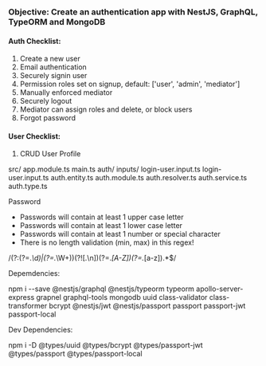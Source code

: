 ### <b>Objective: </b> Create an authentication app with NestJS, GraphQL, TypeORM and MongoDB

#### Auth Checklist:

1. Create a new user
2. Email authentication
3. Securely signin user
4. Permission roles set on signup, default: ['user', 'admin', 'mediator']
5. Manually enforced mediator
6. Securely logout
7. Mediator can assign roles and delete, or block users
8. Forgot password

#### User Checklist:

1. CRUD User Profile

src/
app.module.ts
main.ts
auth/
inputs/
login-user.input.ts
login-user.input.ts
auth.entity.ts
auth.module.ts
auth.resolver.ts
auth.service.ts
auth.type.ts

Password

- Passwords will contain at least 1 upper case letter
- Passwords will contain at least 1 lower case letter
- Passwords will contain at least 1 number or special character
- There is no length validation (min, max) in this regex!

/(?:(?=._\d)|(?=._\W+))(?![.\n])(?=._[A-Z])(?=._[a-z]).\*$/

Depemdencies:

npm i --save @nestjs/graphql @nestjs/typeorm typeorm apollo-server-express grapnel graphql-tools mongodb uuid class-validator class-transformer bcrypt @nestjs/jwt @nestjs/passport passport passport-jwt passport-local

Dev Dependencies:

npm i -D @types/uuid @types/bcrypt @types/passport-jwt @types/passport @types/passport-local
